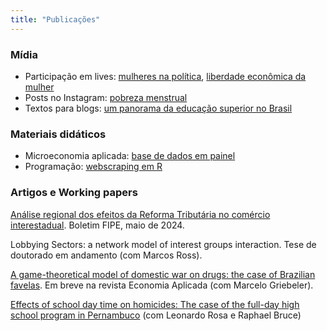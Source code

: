 ```yaml
---
title: "Publicações"
---
```


### Mídia
- Participação em lives: [mulheres na política](https://www.instagram.com/tv/CWBQhzngZid/?igshid=NTdlMDg3MTY=), [liberdade econômica da mulher](https://www.instagram.com/tv/Ca8YvEnAWN3/?igshid=NTdlMDg3MTY=)
- Posts no Instagram: [pobreza menstrual](https://www.instagram.com/p/CXMK4LjrPiO/?igshid=NTdlMDg3MTY=)
- Textos para blogs: [um panorama da educação superior no Brasil](https://economiadeservicos.com/tag/qualificacao/)

### Materiais didáticos 
- Microeconomia aplicada: [base de dados em painel](https://docs.google.com/document/d/1r-Njf6lgkScfKHMmYQI2xvpI_AC3xj-_-7g10ADDE88/edit?usp=sharing)
- Programação: [webscraping em R](https://sarellas.github.io/webscrapping.html)

### Artigos e Working papers

[Análise regional dos efeitos da Reforma Tributária no comércio interestadual](https://downloads.fipe.org.br/publicacoes/bif/bif524-49-54.pdf). Boletim FIPE, maio de 2024.

Lobbying Sectors: a network model of interest groups interaction. Tese de doutorado em andamento (com Marcos Ross).

[A game-theoretical model of domestic war on drugs: the case of Brazilian favelas](https://drive.google.com/file/d/1uDFVyslqEU41O06rPdQVIQ6Wu8ZnLpdL/view?usp=sharing). Em breve na revista Economia Aplicada (com Marcelo Griebeler).

[Effects of school day time on homicides: The case of the full-day high school program in Pernambuco](https://vox.lacea.org/?q=abstract/effects_school_homicides) (com Leonardo Rosa e Raphael Bruce)
